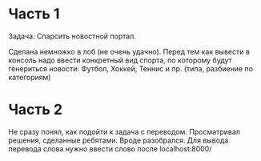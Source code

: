 # Часть 1

Задача: Спарсить новостной портал.

Сделана немножко в лоб (не очень удачно). Перед тем как вывести в консоль надо ввести конкретный вид спорта, по которому будут генериться новости: Футбол, Хоккей, Теннис и пр. (типа, разбиение по категориям)

# Часть 2

Не сразу понял, как подойти к задача с переводом. Просматривал решения, сделанные ребятами. Вроде разобрался. Для вывода перевода слова нужно ввести слово после localhost:8000/ 
